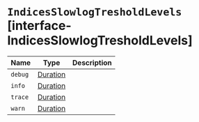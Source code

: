 # `IndicesSlowlogTresholdLevels` [interface-IndicesSlowlogTresholdLevels]

| Name | Type | Description |
| - | - | - |
| `debug` | [Duration](./Duration.md) | &nbsp; |
| `info` | [Duration](./Duration.md) | &nbsp; |
| `trace` | [Duration](./Duration.md) | &nbsp; |
| `warn` | [Duration](./Duration.md) | &nbsp; |
